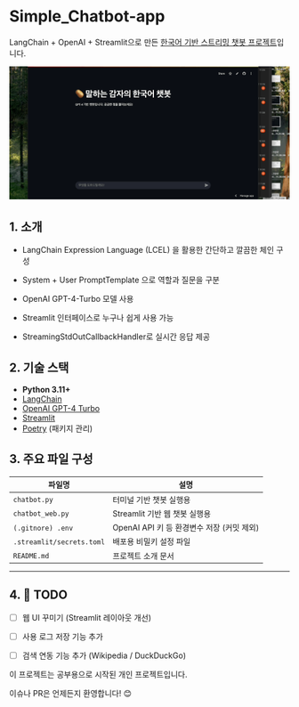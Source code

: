 # Simple_Chatbot-app

LangChain + OpenAI + Streamlit으로 만든 [한국어 기반 스트리밍 챗봇 프로젝트](https://malgamchatbot.streamlit.app/)입니다.

![챗봇 시연](./demo/demo.gif)


## 1. 소개
- LangChain Expression Language (LCEL) 을 활용한 간단하고 깔끔한 체인 구성

- System + User PromptTemplate 으로 역할과 질문을 구분

- OpenAI GPT-4-Turbo 모델 사용

- Streamlit 인터페이스로 누구나 쉽게 사용 가능

- StreamingStdOutCallbackHandler로 실시간 응답 제공


## 2. 기술 스택

- **Python 3.11+**
- [LangChain](https://www.langchain.com/)
- [OpenAI GPT-4 Turbo](https://platform.openai.com/)
- [Streamlit](https://streamlit.io/)
- [Poetry](https://python-poetry.org/) (패키지 관리)



## 3. 주요 파일 구성

| 파일명 | 설명 |
|--------|------|
| `chatbot.py` | 터미널 기반 챗봇 실행용 |
| `chatbot_web.py` | Streamlit 기반 웹 챗봇 실행용 |
| `(.gitnore) .env` | OpenAI API 키 등 환경변수 저장 (커밋 제외) |
| `.streamlit/secrets.toml` | 배포용 비밀키 설정 파일 |
| `README.md` | 프로젝트 소개 문서 |

---

## 4. 🧸 TODO

- [ ] 웹 UI 꾸미기 (Streamlit 레이아웃 개선)
- [ ] 사용 로그 저장 기능 추가
- [ ] 검색 연동 기능 추가 (Wikipedia / DuckDuckGo)


이 프로젝트는 공부용으로 시작된 개인 프로젝트입니다.

이슈나 PR은 언제든지 환영합니다! 😊


